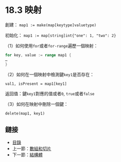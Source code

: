 # 18.3 映射

創建：    `map1 := make(map[keytype]valuetype)`

初始化：   `map1 := map[string]int{"one": 1, "two": 2}`

（1）如何使用`for`或者`for-range`遍歷一個映射：

```go
for key, value := range map1 {
…
}
```

（2）如何在一個映射中檢測鍵`key1`是否存在：

`val1, isPresent = map1[key1]`

返回值：鍵`key1`對應的值或者`0`, `true`或者`false`
    
（3）如何在映射中刪除一個鍵：

`delete(map1, key1)`

## 鏈接

- [目錄](directory.md)
- 上一節：[數組和切片](18.2.md)
- 下一節：[結構體](18.4.md)
